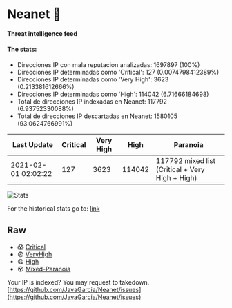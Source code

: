 # Neanet :hocho:
#### Threat intelligence feed
#### The stats:

- Direcciones IP con mala reputacion analizadas: 1697897 (100%)
- Direcciones IP determinadas como 'Critical':  127 (0.0074798412389%)
- Direcciones IP determinadas como 'Very High':  3623 (0.213381612666%)
- Direcciones IP determinadas como 'High':  114042 (6.71666184698)
- Total de direcciones IP indexadas en Neanet:  117792 (6.93752330088%)
- Total de direcciones IP descartadas en Neanet:  1580105 (93.0624766991%)

| Last Update | Critical | Very High | High | Paranoia |
| --- | --- | --- | --- | --- |
| 2021-02-01 02:02:22 | 127 | 3623 | 114042 | 117792 mixed list (Critical + Very High + High)|

![Stats](https://docs.google.com/spreadsheets/d/e/2PACX-1vSnaNMIXVabIpDJjufMlzH7poXnshF3mgd8Is1g9ytUEzVsP5my4Trn8f-xkoLLQ38xpL3HtmUexLo6/pubchart?oid=501124687&format=image)

For the historical stats go to: [link](/stats.csv)
## Raw
- :scream: [Critical](https://raw.githubusercontent.com/JavaGarcia/Neanet/master/blacklists/neanet_critical.txt)
- :fearful: [VeryHigh](https://raw.githubusercontent.com/JavaGarcia/Neanet/master/blacklists/neanet_veryHigh.txtt)
- :frowning: [High](https://raw.githubusercontent.com/JavaGarcia/Neanet/master/blacklists/neanet_high.txt)
- :dizzy_face: [Mixed-Paranoia](https://raw.githubusercontent.com/JavaGarcia/Neanet/master/blacklists/neanet_all.txt)


Your IP is indexed? You may request to takedown. [https://github.com/JavaGarcia/Neanet/issues](https://github.com/JavaGarcia/Neanet/issues)
































































































































































































































































































































































































































































































































































































































































































































































































































































































































































































































































































































































































































































































































































































































































































































































































































































































































































































































































































































































































































































































































































































































































































































































































































































































































































































































































































































































































































































































































































































































































































































































































































































































































































































































































































































































































































































































































































































































































































































































































































